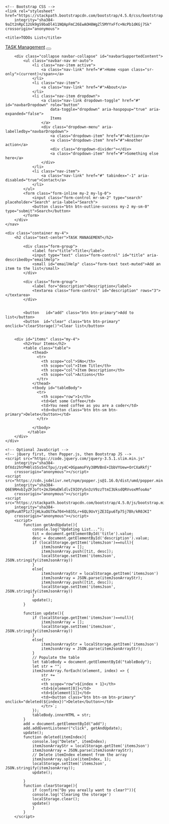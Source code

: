<!doctype html>
<html lang="en">

<head>
    <!-- Required meta tags -->
    <meta charset="utf-8">
    <meta name="viewport" content="width=device-width, initial-scale=1, shrink-to-fit=no">

    <!-- Bootstrap CSS -->
    <link rel="stylesheet" href="https://stackpath.bootstrapcdn.com/bootstrap/4.5.0/css/bootstrap.min.css"
        integrity="sha384-9aIt2nRpC12Uk9gS9baDl411NQApFmC26EwAOH8WgZl5MYYxFfc+NcPb1dKGj7Sk" crossorigin="anonymous">

    <title>TODOs List</title>
</head>

<body>
    <nav class="navbar navbar-expand-lg navbar-dark bg-dark">
        <a class="navbar-brand" href="#">TASK Management</a>
        <button class="navbar-toggler" type="button" data-toggle="collapse" data-target="#navbarSupportedContent"
            aria-controls="navbarSupportedContent" aria-expanded="false" aria-label="Toggle navigation">
            <span class="navbar-toggler-icon"></span>
        </button>

        <div class="collapse navbar-collapse" id="navbarSupportedContent">
            <ul class="navbar-nav mr-auto">
                <li class="nav-item active">
                    <a class="nav-link" href="#">Home <span class="sr-only">(current)</span></a>
                </li>
                <li class="nav-item">
                    <a class="nav-link" href="#">About</a>
                </li>
                <li class="nav-item dropdown">
                    <a class="nav-link dropdown-toggle" href="#" id="navbarDropdown" role="button"
                        data-toggle="dropdown" aria-haspopup="true" aria-expanded="false">
                        Items
                    </a>
                    <div class="dropdown-menu" aria-labelledby="navbarDropdown">
                        <a class="dropdown-item" href="#">Action</a>
                        <a class="dropdown-item" href="#">Another action</a>
                        <div class="dropdown-divider"></div>
                        <a class="dropdown-item" href="#">Something else here</a>
                    </div>
                </li>
                <li class="nav-item">
                    <a class="nav-link" href="#" tabindex="-1" aria-disabled="true">Contact</a>
                </li>
            </ul>
            <form class="form-inline my-2 my-lg-0">
                <input class="form-control mr-sm-2" type="search" placeholder="Search" aria-label="Search">
                <button class="btn btn-outline-success my-2 my-sm-0" type="submit">Search</button>
            </form>
        </div>
    </nav>

    <div class="container my-4">
        <h2 class="text-center">TASK MANAGEMENT</h2>
         
            <div class="form-group">
                <label for="title">Title</label>
                <input type="text" class="form-control" id="title" aria-describedby="emailHelp">
                <small id="emailHelp" class="form-text text-muted">Add an item to the list</small>
            </div>

            <div class="form-group">
                <label for="description">Description</label>
                <textarea class="form-control" id="description" rows="3"></textarea>
            </div>
            

            <button   id="add" class="btn btn-primary">Add to list</button>
            <button  id="clear" class="btn btn-primary" onclick="clearStorage()">Clear list</button>
         

        <div id="items" class="my-4">
            <h2>Your Items</h2>
            <table class="table">
                <thead>
                  <tr>
                    <th scope="col">SNo</th>
                    <th scope="col">Item Title</th>
                    <th scope="col">Item Description</th> 
                    <th scope="col">Actions</th> 
                  </tr>
                </thead>
                <tbody id="tableBody">
                  <tr>
                    <th scope="row">1</th>
                    <td>Get some Coffee</td>
                    <td>You need coffee as you are a coder</td> 
                    <td><button class="btn btn-sm btn-primary">Delete</button></td> 
                  </tr>
                  
                </tbody>
              </table>
        </div>
    </div>

    <!-- Optional JavaScript -->
    <!-- jQuery first, then Popper.js, then Bootstrap JS -->
    <script src="https://code.jquery.com/jquery-3.5.1.slim.min.js"
        integrity="sha384-DfXdz2htPH0lsSSs5nCTpuj/zy4C+OGpamoFVy38MVBnE+IbbVYUew+OrCXaRkfj"
        crossorigin="anonymous"></script>
    <script src="https://cdn.jsdelivr.net/npm/popper.js@1.16.0/dist/umd/popper.min.js"
        integrity="sha384-Q6E9RHvbIyZFJoft+2mJbHaEWldlvI9IOYy5n3zV9zzTtmI3UksdQRVvoxMfooAo"
        crossorigin="anonymous"></script>
    <script src="https://stackpath.bootstrapcdn.com/bootstrap/4.5.0/js/bootstrap.min.js"
        integrity="sha384-OgVRvuATP1z7JjHLkuOU7Xw704+h835Lr+6QL9UvYjZE3Ipu6Tp75j7Bh/kR0JKI"
        crossorigin="anonymous"></script>
        <script>
            function getAndUpdate(){
                console.log("Updating List...");
                tit = document.getElementById('title').value;
                desc = document.getElementById('description').value;
                if (localStorage.getItem('itemsJson')==null){
                    itemJsonArray = [];
                    itemJsonArray.push([tit, desc]);
                    localStorage.setItem('itemsJson', JSON.stringify(itemJsonArray))
                }
                else{
                    itemJsonArrayStr = localStorage.getItem('itemsJson')
                    itemJsonArray = JSON.parse(itemJsonArrayStr);
                    itemJsonArray.push([tit, desc]);
                    localStorage.setItem('itemsJson', JSON.stringify(itemJsonArray))
                }
                update();
            }

            function update(){
                if (localStorage.getItem('itemsJson')==null){
                    itemJsonArray = []; 
                    localStorage.setItem('itemsJson', JSON.stringify(itemJsonArray))
                } 
                else{
                    itemJsonArrayStr = localStorage.getItem('itemsJson')
                    itemJsonArray = JSON.parse(itemJsonArrayStr); 
                }
                // Populate the table
                let tableBody = document.getElementById("tableBody");
                let str = "";
                itemJsonArray.forEach((element, index) => {
                    str += `
                    <tr>
                    <th scope="row">${index + 1}</th>
                    <td>${element[0]}</td>
                    <td>${element[1]}</td> 
                    <td><button class="btn btn-sm btn-primary" onclick="deleted(${index})">Delete</button></td> 
                    </tr>`; 
                });
                tableBody.innerHTML = str;
            }
            add = document.getElementById("add");
            add.addEventListener("click", getAndUpdate);
            update();
            function deleted(itemIndex){
                console.log("Delete", itemIndex);
                itemJsonArrayStr = localStorage.getItem('itemsJson')
                itemJsonArray = JSON.parse(itemJsonArrayStr);
                // Delete itemIndex element from the array
                itemJsonArray.splice(itemIndex, 1);
                localStorage.setItem('itemsJson', JSON.stringify(itemJsonArray));
                update();

            }
            function clearStorage(){
                if (confirm("Do you areally want to clear?")){
                console.log('Clearing the storage')
                localStorage.clear();
                update()
                }
            }
        </script>
</body>

</html>



